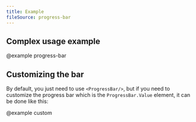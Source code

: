 ```yaml
---
title: Example
fileSource: progress-bar
---
```


## Complex usage example

@example progress-bar

## Customizing the bar

By default, you just need to use `<ProgressBar/>`, but if you need to customize the progress bar which is the `ProgressBar.Value` element, it can be done like this:

@example custom
